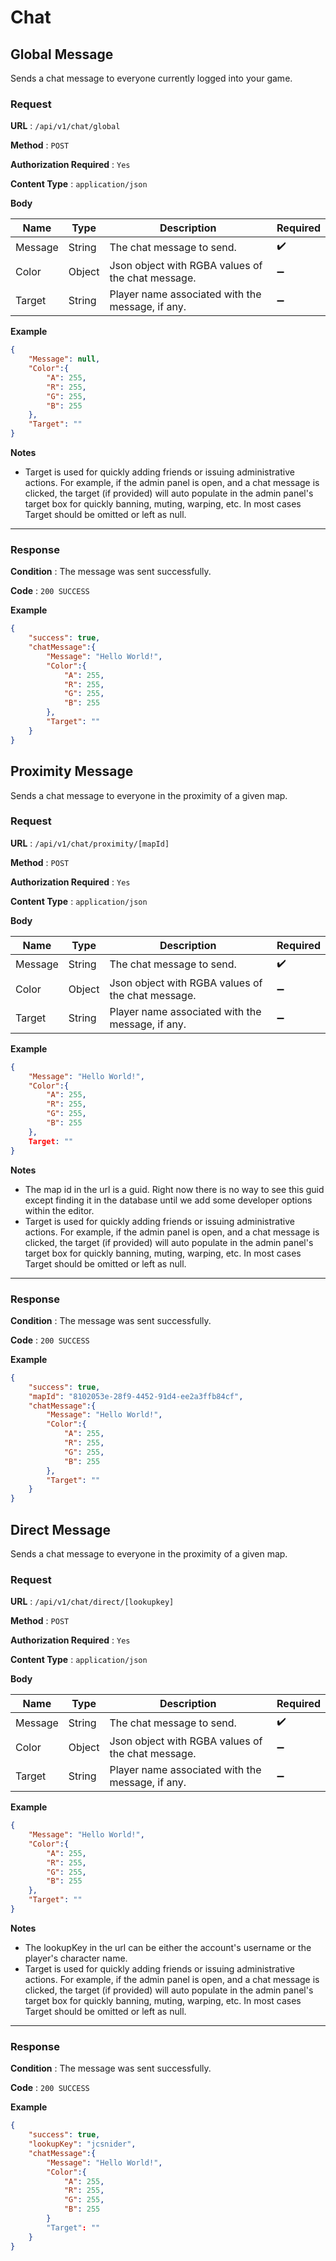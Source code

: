 # Chat


## Global Message

Sends a chat message to everyone currently logged into your game.

### Request

**URL** : `/api/v1/chat/global`

**Method** : `POST`

**Authorization Required** : `Yes`

**Content Type** : `application/json`

**Body**

| Name  | Type | Description | Required |
| ----- | ---- |------------ | -------- |
| Message | String  | The chat message to send. | :heavy_check_mark: |
| Color | Object  | Json object with RGBA values of the chat message. | :heavy_minus_sign: |
| Target | String  | Player name associated with the message, if any. | :heavy_minus_sign: |

**Example**

```json
{
	"Message": null,
	"Color":{
		"A": 255,
		"R": 255,
		"G": 255,
		"B": 255
	},
	"Target": ""
}
```


**Notes**

* Target is used for quickly adding friends or issuing administrative actions. For example, if the admin panel is open, and a chat message is clicked, the target (if provided) will auto populate in the admin panel's target box for quickly banning, muting, warping, etc.  In most cases Target should be omitted or left as null.

---

### Response

**Condition** : The message was sent successfully.

**Code** : `200 SUCCESS`

**Example**

```json
{
	"success": true,
	"chatMessage":{
		"Message": "Hello World!",
		"Color":{
			"A": 255,
			"R": 255,
			"G": 255,
			"B": 255
		},
		"Target": ""
	}
}
```


## Proximity Message

Sends a chat message to everyone in the proximity of a given map.

### Request

**URL** : `/api/v1/chat/proximity/[mapId]`

**Method** : `POST`

**Authorization Required** : `Yes`

**Content Type** : `application/json`

**Body**

| Name  | Type | Description | Required |
| ----- | ---- |------------ | -------- |
| Message | String  | The chat message to send. | :heavy_check_mark: |
| Color | Object  | Json object with RGBA values of the chat message. | :heavy_minus_sign: |
| Target | String  | Player name associated with the message, if any. | :heavy_minus_sign: |

**Example**

```json
{
	"Message": "Hello World!",
	"Color":{
		"A": 255,
		"R": 255,
		"G": 255,
		"B": 255
	},
	Target: ""
}
```


**Notes**
* The map id in the url is a guid. Right now there is no way to see this guid except finding it in the database until we add some developer options within the editor.
* Target is used for quickly adding friends or issuing administrative actions. For example, if the admin panel is open, and a chat message is clicked, the target (if provided) will auto populate in the admin panel's target box for quickly banning, muting, warping, etc.  In most cases Target should be omitted or left as null.

---

### Response

**Condition** : The message was sent successfully.

**Code** : `200 SUCCESS`

**Example**

```json
{
	"success": true,
	"mapId": "8102053e-28f9-4452-91d4-ee2a3ffb84cf",
	"chatMessage":{
		"Message": "Hello World!",
		"Color":{
			"A": 255,
			"R": 255,
			"G": 255,
			"B": 255
		},
		"Target": ""
	}
}
```


## Direct Message

Sends a chat message to everyone in the proximity of a given map.

### Request

**URL** : `/api/v1/chat/direct/[lookupkey]`

**Method** : `POST`

**Authorization Required** : `Yes`

**Content Type** : `application/json`

**Body**

| Name  | Type | Description | Required |
| ----- | ---- |------------ | -------- |
| Message | String  | The chat message to send. | :heavy_check_mark: |
| Color | Object  | Json object with RGBA values of the chat message. | :heavy_minus_sign: |
| Target | String  | Player name associated with the message, if any. | :heavy_minus_sign: |

**Example**

```json
{
	"Message": "Hello World!",
	"Color":{
		"A": 255,
		"R": 255,
		"G": 255,
		"B": 255
	},
	"Target": ""
}
```


**Notes**
* The lookupKey in the url can be either the account's username or the player's character name.
* Target is used for quickly adding friends or issuing administrative actions. For example, if the admin panel is open, and a chat message is clicked, the target (if provided) will auto populate in the admin panel's target box for quickly banning, muting, warping, etc.  In most cases Target should be omitted or left as null.

---

### Response

**Condition** : The message was sent successfully.

**Code** : `200 SUCCESS`

**Example**

```json
{
	"success": true,
	"lookupKey": "jcsnider",
	"chatMessage":{
		"Message": "Hello World!",
		"Color":{
			"A": 255,
			"R": 255,
			"G": 255,
			"B": 255
		}
		"Target": ""
	}
}
```